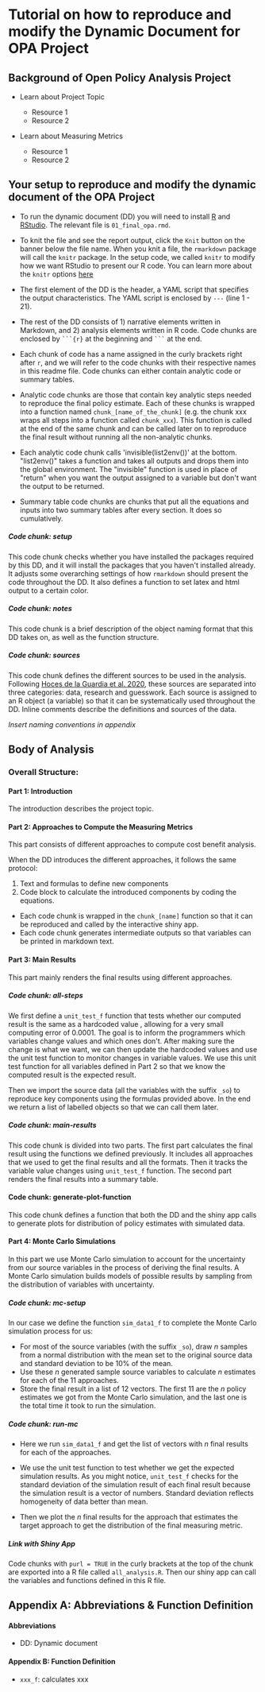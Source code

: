 # Tutorial on how to reproduce and modify the Dynamic Document for OPA Project

## Background of Open Policy Analysis Project

- Learn about Project Topic
  - Resource 1
  - Resource 2

- Learn about Measuring Metrics
  - Resource 1
  - Resource 2

## Your setup to reproduce and modify the dynamic document of the OPA Project
- To run the dynamic document (DD) you will need to install [R](https://cran.r-project.org/) and [RStudio](https://rstudio.com/products/rstudio/download/). The relevant file is `01_final_opa.rmd`.

- To knit the file and see the report output, click the `Knit` button on the banner below the file name. When you knit a file, the `rmarkdown` package will call the `knitr` package. In the setup code, we called `knitr` to modify how we want RStudio to present our R code. You can learn more about the `knitr` options [here](https://yihui.org/knitr/options/#package-options)

- The first element of the DD is the header, a YAML script that specifies the output characteristics. The YAML script is enclosed by `---` (line 1 - 21).

- The rest of the DD consists of 1) narrative elements written in Markdown, and 2) analysis elements written in R code. Code chunks are enclosed by `` ```{r} `` at the beginning and `` ``` `` at the end.

- Each chunk of code has a name assigned in the curly brackets right after `r`, and we will refer to the code chunks with their respective names in this readme file. Code chunks can either contain analytic code or summary tables.

- Analytic code chunks are those that contain key analytic steps needed to reproduce the final policy estimate. Each of these chunks is wrapped into a function named `chunk_[name_of_the_chunk]` (e.g. the chunk xxx wraps all steps into a function called `chunk_xxx`). This function is called at the end of the same chunk and can be called later on to reproduce the final result without running all the non-analytic chunks.

- Each analytic code chunk calls 'invisible(list2env())' at the bottom. "list2env()" takes a function and takes all outputs and drops them into the global environment. The "invisible" function is used in place of "return" when you want the output assigned to a variable but don't want the output to be returned.

- Summary table code chunks are chunks that put all the equations and inputs into two summary tables after every section. It does so cumulatively.


##### Code chunk: setup

This code chunk checks whether you have installed the packages required by this DD, and it will install the packages that you haven't installed already. It adjusts some overarching settings of how `rmarkdown` should present the code throughout the DD. It also defines a function to set latex and html output to a certain color.

##### Code chunk: notes

This code chunk is a brief description of the object naming format that this DD takes on, as well as the function structure.

##### Code chunk: sources

This code chunk defines the different sources to be used in the analysis. Following [Hoces de la Guardia et al. 2020](https://osf.io/preprints/metaarxiv/jnyqh/), these sources are separated into three categories: data, research and guesswork. Each source is assigned to an R object (a variable) so that it can be systematically used throughout the DD. Inline comments describe the definitions and sources of the data.

*Insert naming conventions in appendix*


## Body of Analysis

### Overall Structure:

#### Part 1: Introduction
The introduction describes the project topic.

#### Part 2: Approaches to Compute the Measuring Metrics

This part consists of different approaches to compute cost benefit analysis.

When the DD introduces the different approaches, it follows the same protocol:

1. Text and formulas to define new components
2. Code block to calculate the introduced components by coding the equations.
  + Each code chunk is wrapped in the `chunk_[name]` function so that it can be reproduced and called by the interactive shiny app.
  + Each code chunk generates intermediate outputs so that variables can be printed in markdown text.


#### Part 3: Main Results

This part mainly renders the final results using different approaches.

##### Code chunk: all-steps

We first define a `unit_test_f` function that tests whether our computed result is the same as a hardcoded value , allowing for a very small computing error of 0.0001. The goal is to inform the programmers which variables change values and which ones don't. After making sure the change is what we want, we can then update the hardcoded values and use the unit test function to monitor changes in variable values. We use this unit test function for all variables defined in Part 2 so that we know the computed result is the expected result.

Then we import the source data (all the variables with the suffix `_so`) to reproduce key components using the formulas provided above. In the end we return a list of labelled objects so that we can call them later.

##### Code chunk: main-results

This code chunk is divided into two parts. The first part calculates the final result using the functions we defined previously. It includes all approaches that we used to get the final results and all the formats. Then it tracks the variable value changes using `unit_test_f` function. The second part renders the final results into a summary table.

#### Code chunk: generate-plot-function

This code chunk defines a function that both the DD and the shiny app calls to generate plots for distribution of policy estimates with simulated data.

#### Part 4: Monte Carlo Simulations

In this part we use Monte Carlo simulation to account for the uncertainty from our source variables in the process of deriving the final results. A Monte Carlo simulation builds models of possible results by sampling from the distribution of variables with uncertainty.


##### Code chunk: mc-setup

In our case we define the function `sim_data1_f` to complete the Monte Carlo simulation process for us:
* For most of the source variables (with the suffix `_so`), draw *n* samples from a normal distribution with the mean set to the original source data and standard deviation to be 10% of the mean.
* Use these *n* generated sample source variables to calculate *n* estimates for each of the 11 approaches.
* Store the final result in a list of 12 vectors. The first 11 are the *n* policy estimates we got from the Monte Carlo simulation, and the last one is the total time it took to run the simulation.

##### Code chunk: run-mc

* Here we run `sim_data1_f` and get the list of vectors with *n* final results for each of the approaches.

* We use the unit test function to test whether we get the expected simulation results. As you might notice, `unit_test_f` checks for the standard deviation of the simulation result of each final result because the simulation result is a vector of numbers. Standard deviation reflects homogeneity of data better than mean.

* Then we plot the *n* final results for the approach that estimates the target approach to get the distribution of the final measuring metric.



##### Link with Shiny App

Code chunks with `purl = TRUE` in the curly brackets at the top of the chunk are exported into a R file called `all_analysis.R`. Then our shiny app can call the variables and functions defined in this R file.

## Appendix A: Abbreviations & Function Definition

#### Abbreviations
- DD: Dynamic document



#### Appendix B: Function Definition

- `xxx_f`: calculates xxx
